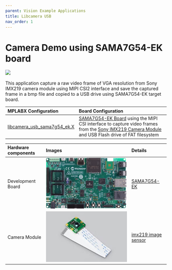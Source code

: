 ```yaml
---
parent: Vision Example Applications
title: Libcamera USB
nav_order: 1
---
```


# Camera Demo using SAMA7G54-EK board

![](../../images/sama7g54_ek_imx219.png)

This application capture a raw video frame of VGA resolution from Sony IMX219 camera module using MIPI CSI2 interface and save the captured frame in a bmp file and copied to a USB drive using SAMA7G54-EK target board.

|MPLABX Configuration|Board Configuration|
|:-------------------|:------------------|
|[libcamera_usb_sama7g54_ek.X](./firmware/libcamera_usb_sama7g54_ek.X/readme.md)| [SAMA7G54-EK Board](https://www.microchip.com/en-us/development-tool/ev21h18a) using the MIPI CSI interface to capture video frames from the [Sony IMX219 Camera Module](https://www.raspberrypi.com/products/camera-module-v2/) and USB Flash drive of FAT filesystem |

|Hardware components|Images|Details|
|:-------------------|:------------------|:------------------|
| Development Board | ![](../../images/sama7g54-ev21h18a.jpg) | [SAMA7G54-EK](https://www.microchip.com/en-us/development-tool/ev21h18a)|
| Camera Module | ![](../../images/imx219_and_15pin_camera_cable.jpg) | [imx219 image sensor](https://www.raspberrypi.com/products/camera-module-v2/) |

